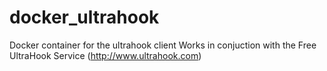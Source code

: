 # docker_ultrahook

Docker container for the ultrahook client 
Works in conjuction with the Free UltraHook Service (http://www.ultrahook.com)

